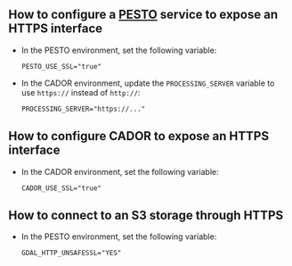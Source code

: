 ## How to configure a [PESTO](https://github.com/AirbusDefenceAndSpace/pesto) service to expose an HTTPS interface

* In the PESTO environment, set the following variable:

      PESTO_USE_SSL="true"

* In the CADOR environment, update the `PROCESSING_SERVER` variable to use `https://` instead of `http://`:

      PROCESSING_SERVER="https://..."

## How to configure CADOR to expose an HTTPS interface

* In the CADOR environment, set the following variable:

      CADOR_USE_SSL="true"

## How to connect to an S3 storage through HTTPS

* In the PESTO environment, set the following variable:

      GDAL_HTTP_UNSAFESSL="YES"
